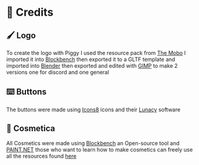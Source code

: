 # 📃 Credits

## 🖌️ Logo

To create the logo with Piggy I used the resource pack from [The Mobo](https://www.planetminecraft.com/data-pack/muddy-pigs-datapack/) I imported it into [Blockbench](https://www.blockbench.net/) then exported it to a GLTF template and imported into [Blender](https://www.blender.org/) then exported and edited with [GIMP](https://www.gimp.org/) to make 2 versions one for discord and one general

## ⌨️ Buttons

The buttons were made using [Icons8](https://intercom.help/icons8-7fb7577e8170/en/articles/5534926-universal-multimedia-license-agreement-for-icons8) icons and their [Lunacy](https://intercom.help/icons8-7fb7577e8170/en/articles/5534926-universal-multimedia-license-agreement-for-icons8) software

## 🎨 Cosmetica

All Cosmetics were made using [Blockbench](https://www.blockbench.net/) an Open-source tool and [PAINT.NET](https://www.getpaint.net/download.html) those who want to learn how to make cosmetics can freely use all the resources found [here](https://github.com/LifeMC-Studios/LifeMC/blob/main/assets/cosmetica)